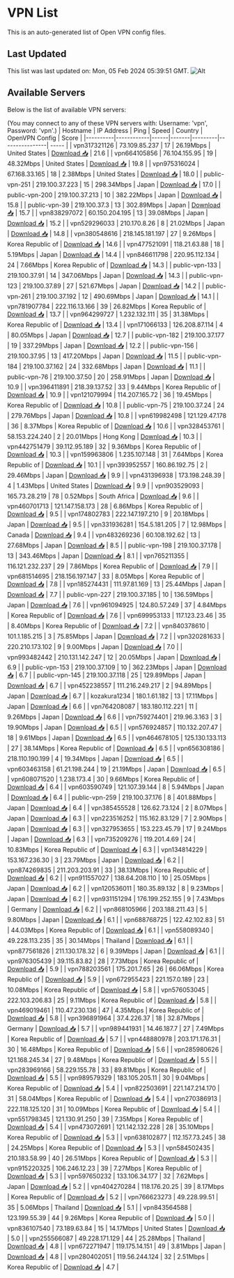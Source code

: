 # VPN List

This is an auto-generated list of Open VPN config files.

## Last Updated

This list was last updated on: Mon, 05 Feb 2024 05:39:51 GMT.
![Alt](https://repobeats.axiom.co/api/embed/186b98318ef1479477931607c1ad7d823f12451f.svg "Repobeats analytics image")

## Available Servers

Below is the list of available VPN servers:

(You may connect to any of these VPN servers with: Username: 'vpn', Password: 'vpn'.)
| Hostname | IP Address | Ping | Speed | Country | OpenVPN Config | Score |
|----------|------------|------|-------|---------|----------------| ----- |
| vpn317321126 | 73.109.85.237 | 17 | 26.19Mbps | United States | [Download 📥](./configs/server_0_US.ovpn) | 21.6 |
| vpn664105856 | 76.104.155.95 | 19 | 48.32Mbps | United States | [Download 📥](./configs/server_1_US.ovpn) | 19.8 |
| vpn975316024 | 67.168.33.165 | 18 | 2.38Mbps | United States | [Download 📥](./configs/server_2_US.ovpn) | 18.0 |
| public-vpn-251 | 219.100.37.223 | 15 | 298.34Mbps | Japan | [Download 📥](./configs/server_3_JP.ovpn) | 17.0 |
| public-vpn-200 | 219.100.37.213 | 10 | 382.22Mbps | Japan | [Download 📥](./configs/server_4_JP.ovpn) | 15.8 |
| public-vpn-39 | 219.100.37.3 | 13 | 302.89Mbps | Japan | [Download 📥](./configs/server_5_JP.ovpn) | 15.7 |
| vpn838297072 | 60.150.204.195 | 13 | 39.08Mbps | Japan | [Download 📥](./configs/server_6_JP.ovpn) | 15.2 |
| vpn529296033 | 210.170.8.26 | 8 | 21.02Mbps | Japan | [Download 📥](./configs/server_7_JP.ovpn) | 14.8 |
| vpn380548616 | 218.145.181.197 | 27 | 9.26Mbps | Korea Republic of | [Download 📥](./configs/server_8_KR.ovpn) | 14.6 |
| vpn477521091 | 118.21.63.88 | 18 | 5.19Mbps | Japan | [Download 📥](./configs/server_9_JP.ovpn) | 14.4 |
| vpn846611798 | 220.95.112.134 | 24 | 7.66Mbps | Korea Republic of | [Download 📥](./configs/server_10_KR.ovpn) | 14.3 |
| public-vpn-133 | 219.100.37.91 | 14 | 347.06Mbps | Japan | [Download 📥](./configs/server_11_JP.ovpn) | 14.3 |
| public-vpn-123 | 219.100.37.89 | 27 | 521.67Mbps | Japan | [Download 📥](./configs/server_12_JP.ovpn) | 14.2 |
| public-vpn-261 | 219.100.37.192 | 12 | 490.69Mbps | Japan | [Download 📥](./configs/server_13_JP.ovpn) | 14.1 |
| vpn781907784 | 222.116.13.166 | 39 | 26.82Mbps | Korea Republic of | [Download 📥](./configs/server_14_KR.ovpn) | 13.7 |
| vpn964299727 | 1.232.132.111 | 35 | 31.38Mbps | Korea Republic of | [Download 📥](./configs/server_15_KR.ovpn) | 13.4 |
| vpn171066133 | 126.208.87.114 | 4 | 80.05Mbps | Japan | [Download 📥](./configs/server_16_JP.ovpn) | 12.7 |
| public-vpn-182 | 219.100.37.177 | 19 | 337.29Mbps | Japan | [Download 📥](./configs/server_17_JP.ovpn) | 12.2 |
| public-vpn-156 | 219.100.37.95 | 13 | 417.20Mbps | Japan | [Download 📥](./configs/server_18_JP.ovpn) | 11.5 |
| public-vpn-184 | 219.100.37.162 | 24 | 332.68Mbps | Japan | [Download 📥](./configs/server_19_JP.ovpn) | 11.1 |
| public-vpn-76 | 219.100.37.50 | 20 | 258.91Mbps | Japan | [Download 📥](./configs/server_20_JP.ovpn) | 10.9 |
| vpn396411891 | 218.39.137.52 | 33 | 9.44Mbps | Korea Republic of | [Download 📥](./configs/server_21_KR.ovpn) | 10.9 |
| vpn121079994 | 114.207.165.72 | 36 | 19.45Mbps | Korea Republic of | [Download 📥](./configs/server_22_KR.ovpn) | 10.8 |
| public-vpn-75 | 219.100.37.24 | 24 | 279.76Mbps | Japan | [Download 📥](./configs/server_23_JP.ovpn) | 10.8 |
| vpn619982498 | 121.129.47.178 | 36 | 8.37Mbps | Korea Republic of | [Download 📥](./configs/server_24_KR.ovpn) | 10.6 |
| vpn328453761 | 58.153.224.240 | 2 | 20.01Mbps | Hong Kong | [Download 📥](./configs/server_25_HK.ovpn) | 10.3 |
| vpn442751479 | 39.112.95.189 | 32 | 9.36Mbps | Korea Republic of | [Download 📥](./configs/server_26_KR.ovpn) | 10.3 |
| vpn159963806 | 1.235.107.148 | 31 | 7.64Mbps | Korea Republic of | [Download 📥](./configs/server_27_KR.ovpn) | 10.1 |
| vpn393952557 | 160.86.192.75 | 2 | 29.46Mbps | Japan | [Download 📥](./configs/server_28_JP.ovpn) | 9.9 |
| vpn431396938 | 173.198.248.39 | 4 | 1.43Mbps | United States | [Download 📥](./configs/server_29_US.ovpn) | 9.9 |
| vpn903529093 | 165.73.28.219 | 78 | 0.52Mbps | South Africa | [Download 📥](./configs/server_30_ZA.ovpn) | 9.6 |
| vpn460701713 | 121.147.158.173 | 28 | 6.86Mbps | Korea Republic of | [Download 📥](./configs/server_31_KR.ovpn) | 9.5 |
| vpn174802783 | 222.147.197.210 | 9 | 20.18Mbps | Japan | [Download 📥](./configs/server_32_JP.ovpn) | 9.5 |
| vpn331936281 | 154.5.181.205 | 7 | 12.98Mbps | Canada | [Download 📥](./configs/server_33_CA.ovpn) | 9.4 |
| vpn483269236 | 60.108.192.62 | 13 | 27.68Mbps | Japan | [Download 📥](./configs/server_34_JP.ovpn) | 8.5 |
| public-vpn-198 | 219.100.37.178 | 13 | 343.46Mbps | Japan | [Download 📥](./configs/server_35_JP.ovpn) | 8.1 |
| vpn765211355 | 116.121.232.237 | 29 | 7.86Mbps | Korea Republic of | [Download 📥](./configs/server_36_KR.ovpn) | 7.9 |
| vpn681514695 | 218.156.197.147 | 33 | 8.05Mbps | Korea Republic of | [Download 📥](./configs/server_37_KR.ovpn) | 7.8 |
| vpn185274431 | 111.97.81.169 | 13 | 25.44Mbps | Japan | [Download 📥](./configs/server_38_JP.ovpn) | 7.7 |
| public-vpn-227 | 219.100.37.185 | 10 | 136.59Mbps | Japan | [Download 📥](./configs/server_39_JP.ovpn) | 7.6 |
| vpn961094925 | 124.80.57.249 | 37 | 4.84Mbps | Korea Republic of | [Download 📥](./configs/server_40_KR.ovpn) | 7.6 |
| vpn699953133 | 117.123.23.46 | 35 | 8.40Mbps | Korea Republic of | [Download 📥](./configs/server_41_KR.ovpn) | 7.2 |
| vpn840378610 | 101.1.185.215 | 3 | 75.85Mbps | Japan | [Download 📥](./configs/server_42_JP.ovpn) | 7.2 |
| vpn320281633 | 220.210.173.102 | 9 | 9.00Mbps | Japan | [Download 📥](./configs/server_43_JP.ovpn) | 7.0 |
| vpn993482442 | 210.131.142.247 | 12 | 20.05Mbps | Japan | [Download 📥](./configs/server_44_JP.ovpn) | 6.9 |
| public-vpn-153 | 219.100.37.109 | 10 | 362.23Mbps | Japan | [Download 📥](./configs/server_45_JP.ovpn) | 6.7 |
| public-vpn-145 | 219.100.37.118 | 25 | 129.89Mbps | Japan | [Download 📥](./configs/server_46_JP.ovpn) | 6.7 |
| vpn452238557 | 111.216.249.217 | 2 | 94.89Mbps | Japan | [Download 📥](./configs/server_47_JP.ovpn) | 6.7 |
| kozakura1234 | 180.1.61.182 | 13 | 17.11Mbps | Japan | [Download 📥](./configs/server_48_JP.ovpn) | 6.6 |
| vpn764208087 | 183.180.112.221 | 11 | 9.26Mbps | Japan | [Download 📥](./configs/server_49_JP.ovpn) | 6.6 |
| vpn759274401 | 219.96.3.163 | 3 | 19.90Mbps | Japan | [Download 📥](./configs/server_50_JP.ovpn) | 6.5 |
| vpn576924857 | 110.132.207.47 | 18 | 9.61Mbps | Japan | [Download 📥](./configs/server_51_JP.ovpn) | 6.5 |
| vpn464678105 | 125.130.133.113 | 27 | 38.14Mbps | Korea Republic of | [Download 📥](./configs/server_52_KR.ovpn) | 6.5 |
| vpn656308186 | 218.110.190.199 | 4 | 19.34Mbps | Japan | [Download 📥](./configs/server_53_JP.ovpn) | 6.5 |
| vpn603463158 | 61.21.198.244 | 19 | 21.19Mbps | Japan | [Download 📥](./configs/server_54_JP.ovpn) | 6.5 |
| vpn608071520 | 1.238.173.4 | 30 | 9.66Mbps | Korea Republic of | [Download 📥](./configs/server_55_KR.ovpn) | 6.4 |
| vpn603590749 | 121.107.39.144 | 8 | 5.94Mbps | Japan | [Download 📥](./configs/server_56_JP.ovpn) | 6.4 |
| public-vpn-259 | 219.100.37.176 | 8 | 401.88Mbps | Japan | [Download 📥](./configs/server_57_JP.ovpn) | 6.4 |
| vpn385455528 | 126.62.73.124 | 2 | 8.07Mbps | Japan | [Download 📥](./configs/server_58_JP.ovpn) | 6.3 |
| vpn223516252 | 115.162.83.129 | 7 | 2.90Mbps | Japan | [Download 📥](./configs/server_59_JP.ovpn) | 6.3 |
| vpn327953655 | 153.223.45.79 | 17 | 9.24Mbps | Japan | [Download 📥](./configs/server_60_JP.ovpn) | 6.3 |
| vpn735209276 | 119.201.4.69 | 24 | 10.83Mbps | Korea Republic of | [Download 📥](./configs/server_61_KR.ovpn) | 6.3 |
| vpn134814229 | 153.167.236.30 | 3 | 23.79Mbps | Japan | [Download 📥](./configs/server_62_JP.ovpn) | 6.2 |
| vpn874269835 | 211.203.203.91 | 33 | 38.13Mbps | Korea Republic of | [Download 📥](./configs/server_63_KR.ovpn) | 6.2 |
| vpn911557027 | 138.64.208.110 | 10 | 25.05Mbps | Japan | [Download 📥](./configs/server_64_JP.ovpn) | 6.2 |
| vpn120536011 | 180.35.89.132 | 8 | 9.23Mbps | Japan | [Download 📥](./configs/server_65_JP.ovpn) | 6.2 |
| vpn931151294 | 176.199.252.155 | 9 | 7.43Mbps | Germany | [Download 📥](./configs/server_66_DE.ovpn) | 6.2 |
| vpn868105966 | 203.188.211.43 | 5 | 9.80Mbps | Japan | [Download 📥](./configs/server_67_JP.ovpn) | 6.1 |
| vpn688768725 | 122.42.102.83 | 51 | 44.03Mbps | Korea Republic of | [Download 📥](./configs/server_68_KR.ovpn) | 6.1 |
| vpn558089340 | 49.228.113.235 | 35 | 30.14Mbps | Thailand | [Download 📥](./configs/server_69_TH.ovpn) | 6.1 |
| vpn877561826 | 211.130.178.32 | 6 | 9.39Mbps | Japan | [Download 📥](./configs/server_70_JP.ovpn) | 6.1 |
| vpn976305439 | 39.115.83.82 | 28 | 7.73Mbps | Korea Republic of | [Download 📥](./configs/server_71_KR.ovpn) | 5.9 |
| vpn788203561 | 175.201.7.65 | 26 | 66.06Mbps | Korea Republic of | [Download 📥](./configs/server_72_KR.ovpn) | 5.9 |
| vpn672955423 | 221.157.0.189 | 23 | 10.08Mbps | Korea Republic of | [Download 📥](./configs/server_73_KR.ovpn) | 5.8 |
| vpn576053045 | 222.103.206.83 | 25 | 9.11Mbps | Korea Republic of | [Download 📥](./configs/server_74_KR.ovpn) | 5.8 |
| vpn469019461 | 110.47.230.136 | 47 | 4.35Mbps | Korea Republic of | [Download 📥](./configs/server_75_KR.ovpn) | 5.8 |
| vpn396891964 | 37.4.226.37 | 18 | 32.87Mbps | Germany | [Download 📥](./configs/server_76_DE.ovpn) | 5.7 |
| vpn989441931 | 14.46.187.7 | 27 | 7.49Mbps | Korea Republic of | [Download 📥](./configs/server_77_KR.ovpn) | 5.7 |
| vpn448880978 | 203.171.176.31 | 30 | 16.48Mbps | Korea Republic of | [Download 📥](./configs/server_78_KR.ovpn) | 5.6 |
| vpn285980626 | 121.168.245.34 | 27 | 9.48Mbps | Korea Republic of | [Download 📥](./configs/server_79_KR.ovpn) | 5.5 |
| vpn283969166 | 58.229.155.78 | 33 | 89.81Mbps | Korea Republic of | [Download 📥](./configs/server_80_KR.ovpn) | 5.5 |
| vpn989579329 | 183.105.205.11 | 30 | 9.04Mbps | Korea Republic of | [Download 📥](./configs/server_81_KR.ovpn) | 5.4 |
| vpn822503691 | 221.147.214.170 | 31 | 58.04Mbps | Korea Republic of | [Download 📥](./configs/server_82_KR.ovpn) | 5.4 |
| vpn270386913 | 222.118.125.120 | 31 | 10.09Mbps | Korea Republic of | [Download 📥](./configs/server_83_KR.ovpn) | 5.4 |
| vpn551798345 | 121.130.91.250 | 39 | 7.35Mbps | Korea Republic of | [Download 📥](./configs/server_84_KR.ovpn) | 5.4 |
| vpn473072691 | 121.142.132.228 | 28 | 35.10Mbps | Korea Republic of | [Download 📥](./configs/server_85_KR.ovpn) | 5.3 |
| vpn638102877 | 112.157.73.245 | 38 | 24.25Mbps | Korea Republic of | [Download 📥](./configs/server_86_KR.ovpn) | 5.3 |
| vpn584502435 | 210.183.58.99 | 40 | 26.51Mbps | Korea Republic of | [Download 📥](./configs/server_87_KR.ovpn) | 5.3 |
| vpn915220325 | 106.246.12.23 | 39 | 7.27Mbps | Korea Republic of | [Download 📥](./configs/server_88_KR.ovpn) | 5.3 |
| vpn597650232 | 133.106.34.177 | 32 | 7.62Mbps | Japan | [Download 📥](./configs/server_89_JP.ovpn) | 5.2 |
| vpn404270284 | 118.176.20.25 | 39 | 8.17Mbps | Korea Republic of | [Download 📥](./configs/server_90_KR.ovpn) | 5.2 |
| vpn766623273 | 49.228.99.51 | 35 | 5.06Mbps | Thailand | [Download 📥](./configs/server_91_TH.ovpn) | 5.1 |
| vpn843564588 | 123.199.55.39 | 44 | 9.26Mbps | Korea Republic of | [Download 📥](./configs/server_92_KR.ovpn) | 5.0 |
| vpn836107540 | 73.189.63.84 | 15 | 14.17Mbps | United States | [Download 📥](./configs/server_93_US.ovpn) | 5.0 |
| vpn255566087 | 49.228.171.129 | 44 | 25.28Mbps | Thailand | [Download 📥](./configs/server_94_TH.ovpn) | 4.8 |
| vpn672271947 | 119.175.14.151 | 49 | 3.81Mbps | Japan | [Download 📥](./configs/server_95_JP.ovpn) | 4.8 |
| vpn280402051 | 119.56.244.124 | 32 | 2.51Mbps | Korea Republic of | [Download 📥](./configs/server_96_KR.ovpn) | 4.7 |
